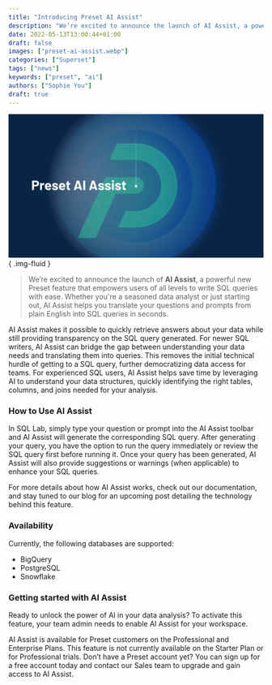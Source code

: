 ```yaml
---
title: "Introducing Preset AI Assist"
description: "We’re excited to announce the launch of AI Assist, a powerful new Preset feature that empowers users of all levels to write SQL queries with ease. Whether you're a seasoned data analyst or just starting out, AI Assist helps you translate your questions and prompts from plain English into SQL queries in seconds."
date: 2022-05-13T13:00:44+01:00
draft: false
images: ["preset-ai-assist.webp"]
categories: ["Superset"]
tags: ["news"]
keywords: ["preset", "ai"]
authors: ["Sophie You"]
draft: true
---
```


![Preset AI Assist](preset-ai-assist.webp)
{ .img-fluid }

> We’re excited to announce the launch of **AI Assist**, a powerful new Preset feature that empowers users of all levels to write SQL queries with ease. Whether you're a seasoned data analyst or just starting out, AI Assist helps you translate your questions and prompts from plain English into SQL queries in seconds.

AI Assist makes it possible to quickly retrieve answers about your data while still providing transparency on the SQL query generated. For newer SQL writers, AI Assist can bridge the gap between understanding your data needs and translating them into queries. This removes the initial technical hurdle of getting to a SQL query, further democratizing data access for teams. For experienced SQL users, AI Assist helps save time by leveraging AI to understand your data structures, quickly identifying the right tables, columns, and joins needed for your analysis.

### How to Use AI Assist
In SQL Lab, simply type your question or prompt into the AI Assist toolbar and AI Assist will generate the corresponding SQL query. After generating your query, you have the option to run the query immediately or review the SQL query first before running it. Once your query has been generated, AI Assist will also provide suggestions or warnings (when applicable) to enhance your SQL queries.

For more details about how AI Assist works, check out our documentation, and stay tuned to our blog for an upcoming post detailing the technology behind this feature.

### Availability
Currently, the following databases are supported:
 * BigQuery
 * PostgreSQL
 * Snowflake

### Getting started with AI Assist
Ready to unlock the power of AI in your data analysis? To activate this feature, your team admin needs to enable AI Assist for your workspace.

AI Assist is available for Preset customers on the Professional and Enterprise Plans. This feature is not currently available on the Starter Plan or for Professional trials. Don’t have a Preset account yet? You can sign up for a free account today and contact our Sales team to upgrade and gain access to AI Assist.